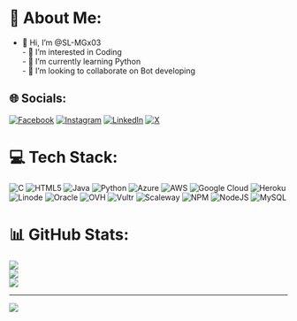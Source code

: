 # 💫 About Me:
- 👋 Hi, I’m @SL-MGx03<br>- 👀 I’m interested in Coding<br>- 🌱 I’m currently learning Python<br>- 💞️ I’m looking to collaborate on Bot developing


## 🌐 Socials:
[![Facebook](https://img.shields.io/badge/Facebook-%231877F2.svg?logo=Facebook&logoColor=white)](https://www.facebook.com/SLMGx03) [![Instagram](https://img.shields.io/badge/Instagram-%23E4405F.svg?logo=Instagram&logoColor=white)](https://instagram.com/sl_mgx03) [![LinkedIn](https://img.shields.io/badge/LinkedIn-%230077B5.svg?logo=linkedin&logoColor=white)](https://linkedin.com/in/sl_mgx03) [![X](https://img.shields.io/badge/X-black.svg?logo=X&logoColor=white)](https://x.com/sl_mgx03) 

# 💻 Tech Stack:
![C](https://img.shields.io/badge/c-%2300599C.svg?style=for-the-badge&logo=c&logoColor=white) ![HTML5](https://img.shields.io/badge/html5-%23E34F26.svg?style=for-the-badge&logo=html5&logoColor=white) ![Java](https://img.shields.io/badge/java-%23ED8B00.svg?style=for-the-badge&logo=openjdk&logoColor=white) ![Python](https://img.shields.io/badge/python-3670A0?style=for-the-badge&logo=python&logoColor=ffdd54) ![Azure](https://img.shields.io/badge/azure-%230072C6.svg?style=for-the-badge&logo=microsoftazure&logoColor=white) ![AWS](https://img.shields.io/badge/AWS-%23FF9900.svg?style=for-the-badge&logo=amazon-aws&logoColor=white) ![Google Cloud](https://img.shields.io/badge/GoogleCloud-%234285F4.svg?style=for-the-badge&logo=google-cloud&logoColor=white) ![Heroku](https://img.shields.io/badge/heroku-%23430098.svg?style=for-the-badge&logo=heroku&logoColor=white) ![Linode](https://img.shields.io/badge/linode-00A95C?style=for-the-badge&logo=linode&logoColor=white) ![Oracle](https://img.shields.io/badge/Oracle-F80000?style=for-the-badge&logo=oracle&logoColor=white) ![OVH](https://img.shields.io/badge/ovh-%23123F6D.svg?style=for-the-badge&logo=ovh&logoColor=#123F6D) ![Vultr](https://img.shields.io/badge/Vultr-007BFC.svg?style=for-the-badge&logo=vultr) ![Scaleway](https://img.shields.io/badge/SCALEWAY-%234f0599.svg?style=for-the-badge&logo=scaleway&logoColor=white) ![NPM](https://img.shields.io/badge/NPM-%23CB3837.svg?style=for-the-badge&logo=npm&logoColor=white) ![NodeJS](https://img.shields.io/badge/node.js-6DA55F?style=for-the-badge&logo=node.js&logoColor=white) ![MySQL](https://img.shields.io/badge/mysql-4479A1.svg?style=for-the-badge&logo=mysql&logoColor=white)
# 📊 GitHub Stats:
![](https://github-readme-stats.vercel.app/api?username=@sl-mgx03&theme=dark&hide_border=false&include_all_commits=true&count_private=false)<br/>
![](https://github-readme-streak-stats.herokuapp.com/?user=@sl-mgx03&theme=dark&hide_border=false)<br/>
![](https://github-readme-stats.vercel.app/api/top-langs/?username=@sl-mgx03&theme=dark&hide_border=false&include_all_commits=true&count_private=false&layout=compact)

---
[![](https://visitcount.itsvg.in/api?id=@sl-mgx03&icon=0&color=0)](https://visitcount.itsvg.in)

<!-- Proudly created with GPRM ( https://gprm.itsvg.in ) -->
